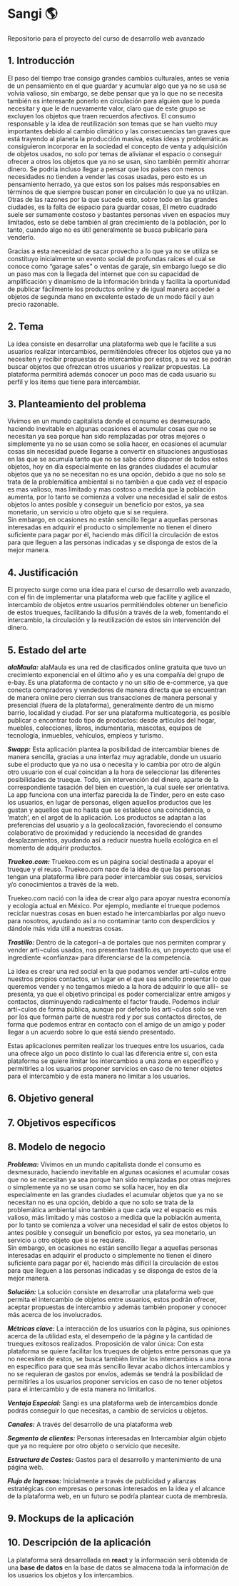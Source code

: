 # Sangi :earth_americas:
Repositorio para el proyecto del curso de desarrollo web avanzado

## 1.	Introducción

El paso del tiempo trae consigo grandes cambios culturales, antes se venia de un pensamiento en el que guardar y acumular algo que ya no se usa se volvía valioso, sin embargo, se debe pensar que ya lo que no se necesita también es interesante ponerlo en circulación para alguien que lo pueda necesitar y que le de nuevamente valor, claro que de este grupo se excluyen los objetos que traen recuerdos afectivos. 
El consumo responsable y la idea de reutilización son temas que se han vuelto muy importantes debido al cambio climático y las consecuencias tan graves que está trayendo al planeta la producción masiva, estas ideas y problemáticas consiguieron incorporar en la sociedad el concepto de venta y adquisición de objetos usados, no solo por temas de alivianar el espacio o conseguir ofrecer a otros los objetos que ya no se usan, sino también permitir ahorrar dinero.
Se podría incluso llegar a pensar que los países con menos necesidades no tienden a vender las cosas usadas, pero esto es un pensamiento herrado, ya que estos son los países más responsables en términos de que siempre buscan poner en circulación lo que ya no utilizan.
Otras de las razones por la que sucede esto, sobre todo en las grandes ciudades, es la falta de espacio para guardar cosas, El metro cuadrado suele ser sumamente costoso y bastantes personas viven en espacios muy limitados, esto se debe también al gran crecimiento de la población, por lo tanto, cuando algo no es útil generalmente se busca publicarlo para venderlo.

Gracias a esta necesidad de sacar provecho a lo que ya no se utiliza se constituyo inicialmente un evento social de profundas raíces el cual se conoce como “garage sales” o ventas de garaje, sin embargo luego se dio un paso mas con la llegada del internet que con su capacidad de amplificación y dinamismo de la información brinda y facilita la oportunidad de publicar fácilmente los productos online y de igual manera acceder a objetos de segunda mano en excelente estado de un modo fácil y aun precio razonable. 

## 2.	Tema
La idea consiste en desarrollar una plataforma web que le facilite a sus usuarios realizar intercambios, permitiéndoles ofrecer los objetos que ya no necesiten y recibir propuestas de intercambio por estos, a su vez se podrán buscar objetos que ofrezcan otros usuarios y realizar propuestas. La plataforma permitirá además conocer un poco mas de cada usuario su perfil y los ítems que tiene para intercambiar.

## 3.	Planteamiento del problema
Vivimos en un mundo capitalista donde el consumo es desmesurado, haciendo inevitable en algunas ocasiones el acumular cosas que no se necesitan ya sea porque han sido remplazadas por otras mejores o simplemente ya no se usan como se solía hacer,  en ocasiones el acumular cosas sin necesidad puede llegarse a convertir en situaciones angustiosas en las que se acumula tanto que no se sabe cómo disponer de todos estos objetos, hoy en día especialmente en las grandes ciudades el acumular objetos que ya no se necesitan no es una opción,  debido a que no solo se trata de la problemática ambiental si no también a que cada vez el espacio es mas valioso, mas limitado y mas costoso a medida que la población aumenta, por lo tanto se comienza a volver una necesidad el salir de estos objetos lo antes posible y conseguir un beneficio por estos, ya sea monetario, un servicio u otro objeto que si se requiera.  
Sin embargo, en ocasiones no están sencillo llegar a aquellas personas interesadas en adquirir el producto o simplemente no tienen el dinero suficiente para pagar por él, haciendo más difícil la circulación de estos para que lleguen a las personas indicadas y se disponga de estos de la mejor manera. 

## 4.	Justificación
El proyecto surge como una idea para el curso de desarrollo web avanzado, con el fin de implementar una plataforma web que facilite y agilice el intercambio de objetos entre usuarios permitiéndoles obtener un beneficio de estos trueques, facilitando la difusión a través de la web, fomentando el intercambio, la circulación y la reutilización de estos sin intervención del dinero.
## 5.	Estado del arte
***alaMaula:***
alaMaula es una red de clasificados online gratuita que tuvo un crecimiento exponencial en el último año y es una compañía del grupo de e-bay. Es una plataforma de contacto y no un sitio de e-commerce, ya que conecta compradores y vendedores de manera directa que se encuentran de manera online pero cierran sus transacciones de manera personal y presencial (fuera de la plataforma), generalmente dentro de un mismo barrio, localidad y ciudad.
Por ser una plataforma multicategoría, es posible publicar o encontrar todo tipo de productos: desde artículos del hogar, muebles, colecciones, libros, indumentaria, mascotas, equipos de tecnología, inmuebles, vehículos, empleos y turismo.

***Swapp:***
Esta aplicación plantea la posibilidad de intercambiar bienes de manera sencilla, gracias a una interfaz muy agradable, donde un usuario sube el producto que ya no usa o necesita y lo cambia por otro de algún otro usuario con el cual coincidan a la hora de seleccionar las diferentes posibilidades de trueque. Todo, sin intervención del dinero, aparte de la correspondiente tasación del bien en cuestión, la cual suele ser orientativa. 
La app funciona con una interfaz parecida la de Tinder, pero en este caso los usuarios, en lugar de personas, eligen aquellos productos que les gustan y aquellos que no hasta que se establece una coincidencia, o ‘match’, en el argot de la aplicación. Los productos se adaptan a las preferencias del usuario y a la geolocalización, favoreciendo el consumo colaborativo de proximidad y reduciendo la necesidad de grandes desplazamientos, ayudando así a reducir nuestra huella ecológica en el momento de adquirir productos.

***Truekeo.com:***
Truekeo.com es un página social destinada a apoyar el trueque y el reuso. Truekeo.com nace de la idea de que las personas tengan una plataforma libre para poder intercambiar sus cosas, servicios y/o conocimientos a través de la web.

Truekeo.com nació con la idea de crear algo para apoyar nuestra economía y ecología actual en México. Por ejemplo, mediante el trueque podemos reciclar nuestras cosas en buen estado he intercambiarlas por algo nuevo para nosotros, ayudando así a no contaminar tanto con desperdicios y dándole más vida útil a nuestras cosas.

***Trastillo:***
Dentro de la categorí¬a de portales que nos permiten comprar y vender artí¬culos usados, nos presentan trastillo.es, un proyecto que usa el ingrediente «confianza» para diferenciarse de la competencia.

La idea es crear una red social en la que podamos vender artí¬culos entre nuestros propios contactos, un lugar en el que sea sencillo presentar lo que queremos vender y no tengamos miedo a la hora de adquirir lo que allí¬ se presenta, ya que el objetivo principal es poder comercializar entre amigos y contactos, disminuyendo radicalmente el factor fraude.
Podemos incluir artí¬culos de forma pública, aunque por defecto los artí¬culos solo se ven por los que forman parte de nuestra red y por sus contactos directos, de forma que podemos entrar en contacto con el amigo de un amigo y poder llegar a un acuerdo sobre lo que está siendo presentado.

Estas aplicaciones permiten realizar los trueques entre los usuarios, cada una ofrece algo un poco distinto lo cual las diferencia entre sí, con esta plataforma se quiere limitar los intercambios a una zona en específico y permitirles a los usuarios proponer servicios en caso de no tener objetos para el intercambio y de esta manera no limitar a los usuarios.

## 6.	Objetivo general

## 7.	Objetivos específicos

## 8.	Modelo de negocio
***Problema:***
Vivimos en un mundo capitalista donde el consumo es desmesurado, haciendo inevitable en algunas ocasiones el acumular cosas que no se necesitan ya sea porque han sido remplazadas por otras mejores o simplemente ya no se usan como se solía hacer, hoy en día especialmente en las grandes ciudades el acumular objetos que ya no se necesitan no es una opción,  debido a que no solo se trata de la problemática ambiental sino también a que cada vez el espacio es más valioso, más limitado y más costoso a medida que la población aumenta, por lo tanto se comienza a volver una necesidad el salir de estos objetos lo antes posible y conseguir un beneficio por estos, ya sea monetario, un servicio u otro objeto que si se requiera.  
Sin embargo, en ocasiones no están sencillo llegar a aquellas personas interesadas en adquirir el producto o simplemente no tienen el dinero suficiente para pagar por él, haciendo más difícil la circulación de estos para que lleguen a las personas indicadas y se disponga de estos de la mejor manera. 
>
***Solución:***
La solución consiste en desarrollar una plataforma web que permita el intercambio de objetos entre usuarios, estos podrán ofrecer, aceptar propuestas de intercambio y además también proponer y conocer más acerca de los involucrados.
>
***Métricas clave:***
La interacción de los usuarios con la página, sus opiniones acerca de la utilidad esta, el desempeño de la página y la cantidad de trueques exitosos realizados.
Proposición de valor única:
Con esta plataforma se quiere facilitar los trueques de objetos entre personas que ya no necesiten de estos, se busca también limitar los intercambios a una zona en específico para que sea más sencillo llevar acabo dichos intercambios y no se requieran de gastos por envíos, además se tendrá la posibilidad de permitirles a los usuarios proponer servicios en caso de no tener objetos para el intercambio y de esta manera no limitarlos.
>
***Ventaja Especial:***
Sangi es una plataforma web de intercambios donde podrás conseguir lo que necesitas, a cambio de servicios u objetos.
>
***Canales:***
A través del desarrollo de una plataforma web
>
***Segmento de clientes:***
Personas interesadas en Intercambiar algún objeto que ya no requiere por otro objeto o servicio que necesite.
>
***Estructura de Costes:***
Gastos para el desarrollo y mantenimiento de una página web.
>
***Flujo de Ingresos:***
Inicialmente a través de publicidad y alianzas estratégicas con empresas o personas interesados en la idea y el alcance de la plataforma web, en un futuro se podría plantear cuota de membresía.

## 9.	Mockups de la aplicación

## 10.	Descripción de la aplicación

La plataforma será desarrollada en **react** y la información será obtenida de una **base de datos** en la base de datos se almacena toda la información de los usuarios los objetos y los intercambios.

